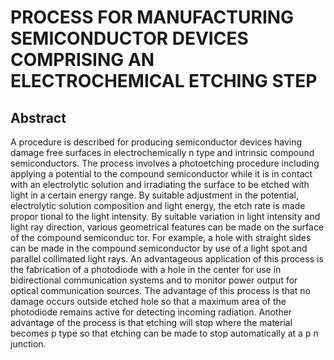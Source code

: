 # PROCESS FOR MANUFACTURING SEMICONDUCTOR DEVICES COMPRISING AN ELECTROCHEMICAL ETCHING STEP

## Abstract
A procedure is described for producing semiconductor devices having damage free surfaces in electrochemically n type and intrinsic compound semiconductors. The process involves a photoetching procedure including applying a potential to the compound semiconductor while it is in contact with an electrolytic solution and irradiating the surface to be etched with light in a certain energy range. By suitable adjustment in the potential, electrolytic solution composition and light energy, the etch rate is made propor tional to the light intensity. By suitable variation in light intensity and light ray direction, various geometrical features can be made on the surface of the compound semiconduc tor. For example, a hole with straight sides can be made in the compound semiconductor by use of a light spot and parallel collimated light rays. An advantageous application of this process is the fabrication of a photodiode with a hole in the center for use in bidirectional communication systems and to monitor power output for optical communication sources. The advantage of this process is that no damage occurs outside etched hole so that a maximum area of the photodiode remains active for detecting incoming radiation. Another advantage of the process is that etching will stop where the material becomes p type so that etching can be made to stop automatically at a p n junction.